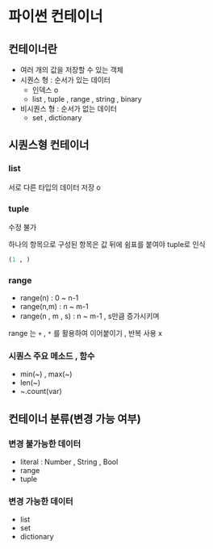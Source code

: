 # 파이썬 컨테이너

## 컨테이너란

- 여러 개의 값을 저장할 수 있는 객체
- 시퀀스 형 : 순서가 있는 데이터
  - 인덱스 o
  - list , tuple , range , string , binary
- 비시퀀스 형 : 순서가 없는 데이터
  - set , dictionary



## 시퀀스형 컨테이너

### list

 서로 다른 타입의 데이터 저장 o

### tuple

 수정 불가

 하나의 항목으로 구성된 항목은 값 뒤에 쉼표를 붙여야 tuple로 인식

```python
(1 , )
```

### range

- range(n) : 0 ~ n-1
- range(n,m) : n ~ m-1
- range(n , m , s) : n ~ m-1 , s만큼 증가시키며

 range 는 `+`  , `*`  를 활용하여 이어붙이기 , 반복 사용 x

### 시퀀스 주요 메소드 , 함수

- min(~) , max(~)
- len(~)
- ~.count(var)



## 컨테이너 분류(변경 가능 여부)

### 변경 불가능한 데이터

- literal : Number , String , Bool
- range
- tuple

### 변경 가능한 데이터

- list
- set
- dictionary